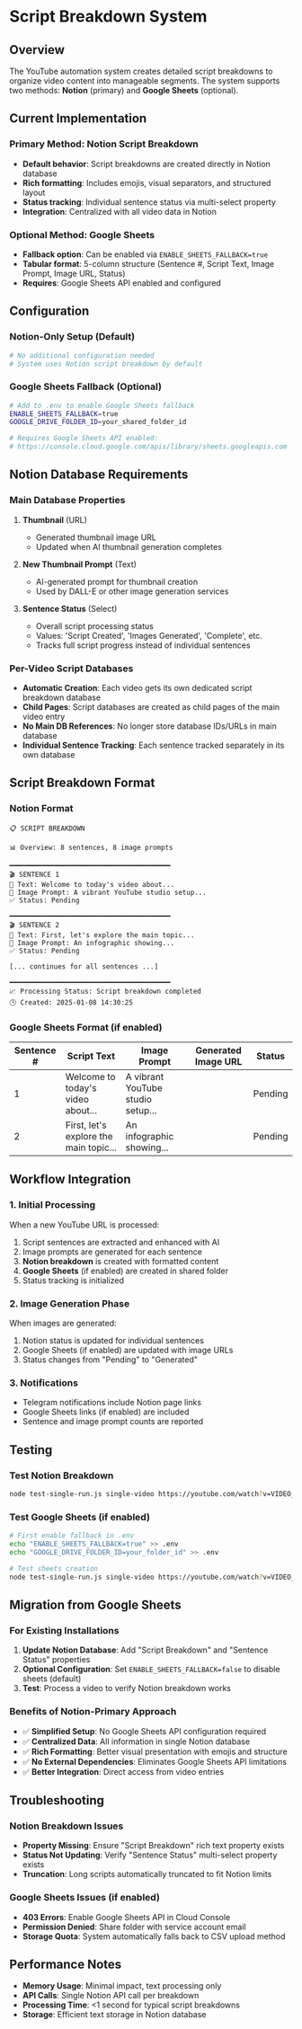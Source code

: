 # Script Breakdown System

## Overview

The YouTube automation system creates detailed script breakdowns to organize video content into manageable segments. The system supports two methods: **Notion** (primary) and **Google Sheets** (optional).

## Current Implementation

### Primary Method: Notion Script Breakdown
- **Default behavior**: Script breakdowns are created directly in Notion database
- **Rich formatting**: Includes emojis, visual separators, and structured layout
- **Status tracking**: Individual sentence status via multi-select property
- **Integration**: Centralized with all video data in Notion

### Optional Method: Google Sheets
- **Fallback option**: Can be enabled via `ENABLE_SHEETS_FALLBACK=true`
- **Tabular format**: 5-column structure (Sentence #, Script Text, Image Prompt, Image URL, Status)
- **Requires**: Google Sheets API enabled and configured

## Configuration

### Notion-Only Setup (Default)
```bash
# No additional configuration needed
# System uses Notion script breakdown by default
```

### Google Sheets Fallback (Optional)
```bash
# Add to .env to enable Google Sheets fallback
ENABLE_SHEETS_FALLBACK=true
GOOGLE_DRIVE_FOLDER_ID=your_shared_folder_id

# Requires Google Sheets API enabled:
# https://console.cloud.google.com/apis/library/sheets.googleapis.com
```

## Notion Database Requirements

### Main Database Properties
1. **Thumbnail** (URL)
   - Generated thumbnail image URL
   - Updated when AI thumbnail generation completes

2. **New Thumbnail Prompt** (Text)
   - AI-generated prompt for thumbnail creation
   - Used by DALL-E or other image generation services

3. **Sentence Status** (Select)
   - Overall script processing status
   - Values: 'Script Created', 'Images Generated', 'Complete', etc.
   - Tracks full script progress instead of individual sentences

### Per-Video Script Databases
- **Automatic Creation**: Each video gets its own dedicated script breakdown database
- **Child Pages**: Script databases are created as child pages of the main video entry
- **No Main DB References**: No longer store database IDs/URLs in main database
- **Individual Sentence Tracking**: Each sentence tracked separately in its own database

## Script Breakdown Format

### Notion Format
```
📋 SCRIPT BREAKDOWN

📊 Overview: 8 sentences, 8 image prompts

━━━━━━━━━━━━━━━━━━━━━━━━━━━━━━━━━━━━━━━━
🎬 SENTENCE 1
📝 Text: Welcome to today's video about...
🎨 Image Prompt: A vibrant YouTube studio setup...
✅ Status: Pending

━━━━━━━━━━━━━━━━━━━━━━━━━━━━━━━━━━━━━━━━
🎬 SENTENCE 2
📝 Text: First, let's explore the main topic...
🎨 Image Prompt: An infographic showing...
✅ Status: Pending

[... continues for all sentences ...]

━━━━━━━━━━━━━━━━━━━━━━━━━━━━━━━━━━━━━━━━
📈 Processing Status: Script breakdown completed
🕒 Created: 2025-01-08 14:30:25
```

### Google Sheets Format (if enabled)
| Sentence # | Script Text | Image Prompt | Generated Image URL | Status |
|------------|-------------|--------------|-------------------|---------|
| 1 | Welcome to today's video about... | A vibrant YouTube studio setup... | | Pending |
| 2 | First, let's explore the main topic... | An infographic showing... | | Pending |

## Workflow Integration

### 1. Initial Processing
When a new YouTube URL is processed:
1. Script sentences are extracted and enhanced with AI
2. Image prompts are generated for each sentence
3. **Notion breakdown** is created with formatted content
4. **Google Sheets** (if enabled) are created in shared folder
5. Status tracking is initialized

### 2. Image Generation Phase
When images are generated:
1. Notion status is updated for individual sentences
2. Google Sheets (if enabled) are updated with image URLs
3. Status changes from "Pending" to "Generated"

### 3. Notifications
- Telegram notifications include Notion page links
- Google Sheets links (if enabled) are included
- Sentence and image prompt counts are reported

## Testing

### Test Notion Breakdown
```bash
node test-single-run.js single-video https://youtube.com/watch?v=VIDEO_ID
```

### Test Google Sheets (if enabled)
```bash
# First enable fallback in .env
echo "ENABLE_SHEETS_FALLBACK=true" >> .env
echo "GOOGLE_DRIVE_FOLDER_ID=your_folder_id" >> .env

# Test sheets creation  
node test-single-run.js single-video https://youtube.com/watch?v=VIDEO_ID
```

## Migration from Google Sheets

### For Existing Installations
1. **Update Notion Database**: Add "Script Breakdown" and "Sentence Status" properties
2. **Optional Configuration**: Set `ENABLE_SHEETS_FALLBACK=false` to disable sheets (default)
3. **Test**: Process a video to verify Notion breakdown works

### Benefits of Notion-Primary Approach
- ✅ **Simplified Setup**: No Google Sheets API configuration required
- ✅ **Centralized Data**: All information in single Notion database
- ✅ **Rich Formatting**: Better visual presentation with emojis and structure
- ✅ **No External Dependencies**: Eliminates Google Sheets API limitations
- ✅ **Better Integration**: Direct access from video entries

## Troubleshooting

### Notion Breakdown Issues
- **Property Missing**: Ensure "Script Breakdown" rich text property exists
- **Status Not Updating**: Verify "Sentence Status" multi-select property exists
- **Truncation**: Long scripts automatically truncated to fit Notion limits

### Google Sheets Issues (if enabled)
- **403 Errors**: Enable Google Sheets API in Cloud Console
- **Permission Denied**: Share folder with service account email
- **Storage Quota**: System automatically falls back to CSV upload method

## Performance Notes

- **Memory Usage**: Minimal impact, text processing only
- **API Calls**: Single Notion API call per breakdown
- **Processing Time**: <1 second for typical script breakdowns
- **Storage**: Efficient text storage in Notion database